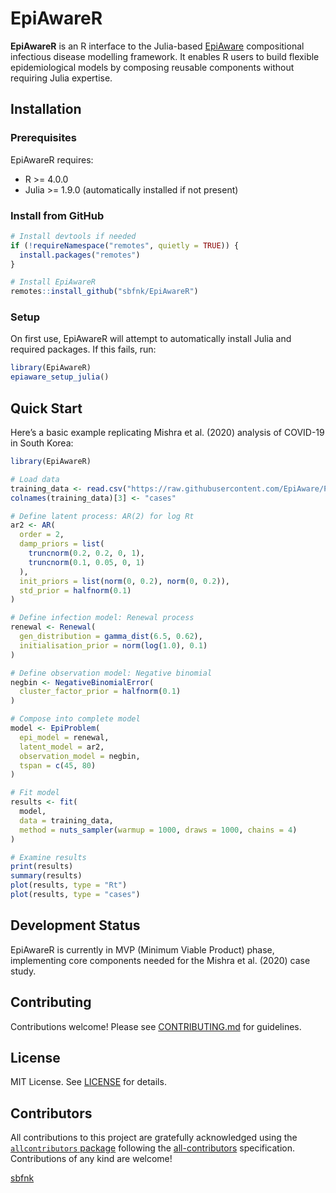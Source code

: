 
# EpiAwareR

<!-- badges: start -->

<!-- badges: end -->

**EpiAwareR** is an R interface to the Julia-based
[EpiAware](https://github.com/CDCgov/Rt-without-renewal) compositional
infectious disease modelling framework. It enables R users to build
flexible epidemiological models by composing reusable components without
requiring Julia expertise.

## Installation

### Prerequisites

EpiAwareR requires:

- R \>= 4.0.0
- Julia \>= 1.9.0 (automatically installed if not present)

### Install from GitHub

``` r
# Install devtools if needed
if (!requireNamespace("remotes", quietly = TRUE)) {
  install.packages("remotes")
}

# Install EpiAwareR
remotes::install_github("sbfnk/EpiAwareR")
```

### Setup

On first use, EpiAwareR will attempt to automatically install Julia and
required packages. If this fails, run:

``` r
library(EpiAwareR)
epiaware_setup_julia()
```

## Quick Start

Here’s a basic example replicating Mishra et al. (2020) analysis of
COVID-19 in South Korea:

``` r
library(EpiAwareR)

# Load data
training_data <- read.csv("https://raw.githubusercontent.com/EpiAware/PrototypeCompositionalProbablisticInfectiousDiseaseModelling/refs/heads/main/data/south_korea_data.csv")
colnames(training_data)[3] <- "cases"

# Define latent process: AR(2) for log Rt
ar2 <- AR(
  order = 2,
  damp_priors = list(
    truncnorm(0.2, 0.2, 0, 1),
    truncnorm(0.1, 0.05, 0, 1)
  ),
  init_priors = list(norm(0, 0.2), norm(0, 0.2)),
  std_prior = halfnorm(0.1)
)

# Define infection model: Renewal process
renewal <- Renewal(
  gen_distribution = gamma_dist(6.5, 0.62),
  initialisation_prior = norm(log(1.0), 0.1)
)

# Define observation model: Negative binomial
negbin <- NegativeBinomialError(
  cluster_factor_prior = halfnorm(0.1)
)

# Compose into complete model
model <- EpiProblem(
  epi_model = renewal,
  latent_model = ar2,
  observation_model = negbin,
  tspan = c(45, 80)
)

# Fit model
results <- fit(
  model,
  data = training_data,
  method = nuts_sampler(warmup = 1000, draws = 1000, chains = 4)
)

# Examine results
print(results)
summary(results)
plot(results, type = "Rt")
plot(results, type = "cases")
```

## Development Status

EpiAwareR is currently in MVP (Minimum Viable Product) phase,
implementing core components needed for the Mishra et al. (2020) case
study.

## Contributing

Contributions welcome! Please see [CONTRIBUTING.md](CONTRIBUTING.md) for
guidelines.

## License

MIT License. See [LICENSE](LICENSE) for details.

## Contributors

<!-- ALL-CONTRIBUTORS-LIST:START - Do not remove or modify this section -->

<!-- prettier-ignore-start -->

<!-- markdownlint-disable -->

All contributions to this project are gratefully acknowledged using the
[`allcontributors` package](https://github.com/ropensci/allcontributors)
following the [all-contributors](https://allcontributors.org)
specification. Contributions of any kind are welcome!

<a href="https://github.com/sbfnk/EpiAwareR/commits?author=sbfnk">sbfnk</a>

<!-- markdownlint-enable -->

<!-- prettier-ignore-end -->

<!-- ALL-CONTRIBUTORS-LIST:END -->
